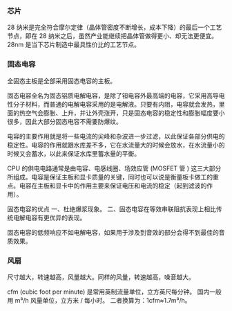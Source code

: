 ### 芯片

28 纳米是完全符合摩尔定律（晶体管密度不断增长，成本下降）的最后一个工艺节点，即在 28 纳米之后，虽然产业能继续把晶体管做得更小、却无法更便宜。28nm 是当下芯片制造中最具性价比的工艺节点。

### 固态电容

全固态主板是全部采用固态电容的主板。

固态电容全名为固态铝质电解电容，是除了钽电容外最高端的电容，它采用高导电性分子材料，而普通的电解电容采用的是电解液。只要有内阻，电容就会发热，里面的热空气会膨胀、上升，并让外壳涨开，只是固态电容的稳定性和膨胀幅度要小很多，因此大部分固态电容不需要防爆纹。

电容的主要作用就是将一些电流的尖峰和杂波进一步过滤，以此保证各部分供电的稳定性。电容的作用就跟水库差不多，它在水流量大的时候会放水，在水流量小的时候又会蓄水，以此来保证水库里蓄水量的平衡。

CPU 的供电电路通常是由电容、电感线圈、场效应管 (MOSFET 管 ) 这三大部分所组成。电容是保证主板和显卡质量的关键，同时也可以说是衡量板卡做工的重点。电容在主板和显卡中的作用主要来保证电压和电流的稳定（起到滤波的作用）。

固态电容的优点
一、杜绝爆浆现象。
二、固态电容在等效串联阻抗表现上相比传统电解电容有更优异的表现。

固态电容的低频响应不如电解电容，如果用于涉及到音效的部分会得不到最佳的音质效果。

### 风扇

尺寸越大，转速越高，风量越大。同样的风量，转速越高，噪音越大。

cfm (cubic foot per minute) 是常用英制流量单位，立方英尺每分钟。
国内一般用 m³/h 风量单位，立方米 / 每小时。
二者换算为：1cfm≈1.7m³/h。

